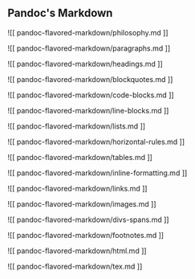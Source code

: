## Pandoc's Markdown

![[ pandoc-flavored-markdown/philosophy.md ]]

![[ pandoc-flavored-markdown/paragraphs.md ]]

![[ pandoc-flavored-markdown/headings.md ]]

![[ pandoc-flavored-markdown/blockquotes.md ]]

![[ pandoc-flavored-markdown/code-blocks.md ]]

![[ pandoc-flavored-markdown/line-blocks.md ]]

![[ pandoc-flavored-markdown/lists.md ]]

![[ pandoc-flavored-markdown/horizontal-rules.md ]]

![[ pandoc-flavored-markdown/tables.md ]]

![[ pandoc-flavored-markdown/inline-formatting.md ]]

![[ pandoc-flavored-markdown/links.md ]]

![[ pandoc-flavored-markdown/images.md ]]

![[ pandoc-flavored-markdown/divs-spans.md ]]

![[ pandoc-flavored-markdown/footnotes.md ]]

![[ pandoc-flavored-markdown/html.md ]]

![[ pandoc-flavored-markdown/tex.md ]]